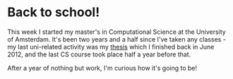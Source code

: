 # Back to school!
This week I started my master's in Computational Science at the University of Amsterdam. 
It's been two years and a half since I've taken any classes - my last uni-related 
activity was my [thesis](https://github.com/ElteHupkes/ScoreFollower) which I finished
back in June 2012, and the last CS course took place half a year before that.

After a year of nothing but work, I'm curious how it's going to be!
